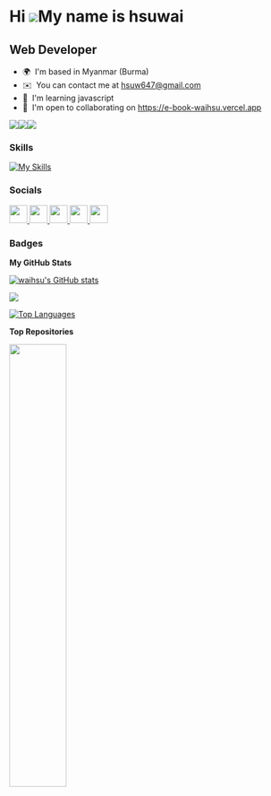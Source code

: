 Hi ![](https://user-images.githubusercontent.com/18350557/176309783-0785949b-9127-417c-8b55-ab5a4333674e.gif)My name is hsuwai
==================================================================================================================================

Web Developer
-------------

* 🌍  I'm based in Myanmar (Burma)
* ✉️  You can contact me at [hsuw647@gmail.com](mailto:hsuw647@gmail.com)
* 🧠  I'm learning javascript
* 🤝  I'm open to collaborating on https://e-book-waihsu.vercel.app

<a href="https://www.github.com/waihsu" target="_blank" rel="noreferrer"><img
src="https://img.shields.io/github/followers/waihsu?logo=github&style=for-the-badge&color=0891b2&labelColor=1c1917" /></a><a href="https://www.x.com/@waihsu69" target="_blank" rel="noreferrer"><img
src="https://img.shields.io/twitter/follow/@waihsu69?logo=twitter&style=for-the-badge&color=0891b2&labelColor=1c1917"
/></a><a href="https://www.twitch.tv/hsuwa" target="_blank" rel="noreferrer"><img
src="https://img.shields.io/twitch/status/hsuwa?logo=twitchsx&style=for-the-badge&color=0891b2&labelColor=1c1917&label=TWITCH+STATUS" /></a>

### Skills


[![My Skills](https://skillicons.dev/icons?i=html,css,js,ts,nodejs,express,figma,firebase,git,github,ai,ps,materialui,mongodb,nextjs,prisma,react,redux,supabase,tailwind,vscode,xd)](https://skillicons.dev)

### Socials

<p align="left"> <a href="https://www.facebook.com/hsuwai.dev" target="_blank" rel="noreferrer"> <picture> <source media="(prefers-color-scheme: dark)" srcset="https://raw.githubusercontent.com/danielcranney/readme-generator/main/public/icons/socials/facebook-dark.svg" /> <source media="(prefers-color-scheme: light)" srcset="https://raw.githubusercontent.com/danielcranney/readme-generator/main/public/icons/socials/facebook.svg" /> <img src="https://raw.githubusercontent.com/danielcranney/readme-generator/main/public/icons/socials/facebook.svg" width="32" height="32" /> </picture> </a> <a href="https://www.github.com/waihsu" target="_blank" rel="noreferrer"> <picture> <source media="(prefers-color-scheme: dark)" srcset="https://raw.githubusercontent.com/danielcranney/readme-generator/main/public/icons/socials/github-dark.svg" /> <source media="(prefers-color-scheme: light)" srcset="https://raw.githubusercontent.com/danielcranney/readme-generator/main/public/icons/socials/github.svg" /> <img src="https://raw.githubusercontent.com/danielcranney/readme-generator/main/public/icons/socials/github.svg" width="32" height="32" /> </picture> </a> <a href="https://www.x.com/@waihsu69" target="_blank" rel="noreferrer"> <picture> <source media="(prefers-color-scheme: dark)" srcset="https://raw.githubusercontent.com/danielcranney/readme-generator/main/public/icons/socials/twitter-dark.svg" /> <source media="(prefers-color-scheme: light)" srcset="https://raw.githubusercontent.com/danielcranney/readme-generator/main/public/icons/socials/twitter.svg" /> <img src="https://raw.githubusercontent.com/danielcranney/readme-generator/main/public/icons/socials/twitter.svg" width="32" height="32" /> </picture> </a> <a href="https://www.youtube.com/@boom3943" target="_blank" rel="noreferrer"> <picture> <source media="(prefers-color-scheme: dark)" srcset="undefined" /> <source media="(prefers-color-scheme: light)" srcset="https://raw.githubusercontent.com/danielcranney/readme-generator/main/public/icons/socials/youtube.svg" /> <img src="https://raw.githubusercontent.com/danielcranney/readme-generator/main/public/icons/socials/youtube.svg" width="32" height="32" /> </picture> </a> <a href="https://www.twitch.tv/hsuwa" target="_blank" rel="noreferrer"> <picture> <source media="(prefers-color-scheme: dark)" srcset="undefined" /> <source media="(prefers-color-scheme: light)" srcset="https://raw.githubusercontent.com/danielcranney/readme-generator/main/public/icons/socials/twitch.svg" /> <img src="https://raw.githubusercontent.com/danielcranney/readme-generator/main/public/icons/socials/twitch.svg" width="32" height="32" /> </picture> </a></p>

### Badges

<b>My GitHub Stats</b>

<a href="http://www.github.com/waihsu"><img src="https://github-readme-stats.vercel.app/api?username=waihsu&show_icons=true&hide=&count_private=true&title_color=0891b2&text_color=ffffff&icon_color=0891b2&bg_color=1c1917&hide_border=true&show_icons=true" alt="waihsu's GitHub stats" /></a>

<a href="http://www.github.com/waihsu"><img src="https://github-readme-streak-stats.herokuapp.com/?user=waihsu&stroke=ffffff&background=1c1917&ring=0891b2&fire=0891b2&currStreakNum=ffffff&currStreakLabel=0891b2&sideNums=ffffff&sideLabels=ffffff&dates=ffffff&hide_border=true" /></a>

<a href="https://github.com/waihsu" align="left"><img src="https://github-readme-stats.vercel.app/api/top-langs/?username=waihsu&langs_count=10&title_color=0891b2&text_color=ffffff&icon_color=0891b2&bg_color=1c1917&hide_border=true&locale=en&custom_title=Top%20%Languages" alt="Top Languages" /></a>

<b>Top Repositories</b>

<div width="100%" align="center"><a href="https://github.com/waihsu/e-book" align="left"><img align="left" width="45%" src="https://github-readme-stats.vercel.app/api/pin/?username=waihsu&repo=e-book&title_color=0891b2&text_color=ffffff&icon_color=0891b2&bg_color=1c1917&hide_border=true&locale=en" /></a></div><br /><br /><br /><br /><br /><br /><br />
